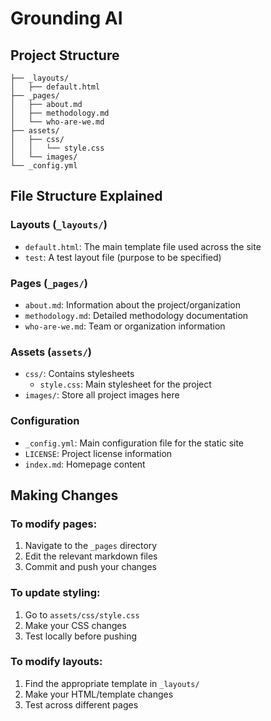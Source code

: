 # Grounding AI 

## Project Structure
```
├── _layouts/
│   ├── default.html
├── _pages/
│   ├── about.md
│   ├── methodology.md
│   └── who-are-we.md
├── assets/
│   ├── css/
│   │   └── style.css
│   └── images/
└── _config.yml
```

## File Structure Explained

### Layouts (`_layouts/`)
- `default.html`: The main template file used across the site
- `test`: A test layout file (purpose to be specified)

### Pages (`_pages/`)
- `about.md`: Information about the project/organization
- `methodology.md`: Detailed methodology documentation
- `who-are-we.md`: Team or organization information

### Assets (`assets/`)
- `css/`: Contains stylesheets
  - `style.css`: Main stylesheet for the project
- `images/`: Store all project images here

### Configuration
- `_config.yml`: Main configuration file for the static site
- `LICENSE`: Project license information
- `index.md`: Homepage content

## Making Changes

### To modify pages:
1. Navigate to the `_pages` directory
2. Edit the relevant markdown files
3. Commit and push your changes

### To update styling:
1. Go to `assets/css/style.css`
2. Make your CSS changes
3. Test locally before pushing

### To modify layouts:
1. Find the appropriate template in `_layouts/`
2. Make your HTML/template changes
3. Test across different pages
